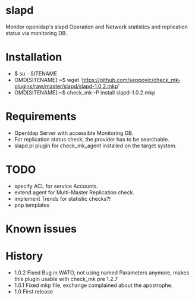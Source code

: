 # slapd
Monitor openldap's slapd Operation and Network statistics and replication status via monitoring DB.

# Installation
* $ su - SITENAME
* OMD[SITENAME]:~$ wget 'https://github.com/seppovic/check_mk-plugins/raw/master/slapd/slapd-1.0.2.mkp'
* OMD[SITENAME]:~$ check_mk -P install slapd-1.0.2.mkp

# Requirements
* Openldap Server with accessible Monitoring DB.
* For replication status check, the provider has to be searchable.
* slapd.pl plugin for check_mk_agent installed on the target system.

# TODO
* specify ACL for service Accounts.
* extend agent for Multi-Master Replication check.
* implement Trends for statistic checks?!
* pnp templates

# Known issues

# History
* 1.0.2 Fixed Bug in WATO, not using named Parameters anymore, makes this plugin usable with check_mk pre 1.2.7
* 1.0.1 Fixed mkp file, exchange complained about the apostrophe.
* 1.0   First release
